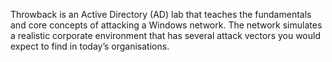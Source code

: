 Throwback is an Active Directory (AD) lab that teaches the fundamentals and core concepts of attacking a Windows network. The network simulates a realistic corporate environment that has several attack vectors you would expect to find in today’s organisations.

